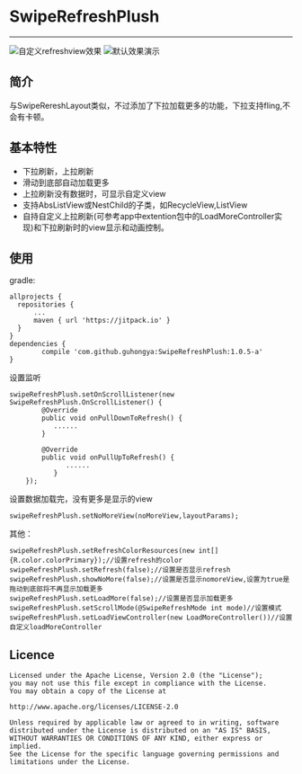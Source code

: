 # SwipeRefreshPlush
******
![自定义refreshview效果](https://github.com/guhongya/SwipeRefreshPlush/blob/master/app/demo_capture.gif)
![默认效果演示](https://github.com/guhongya/SwipeRefreshPlush/blob/master/app/screenshot.gif)
##  简介
与SwipeRereshLayout类似，不过添加了下拉加载更多的功能，下拉支持fling,不会有卡顿。

## 基本特性
* 下拉刷新，上拉刷新
* 滑动到底部自动加载更多
* 上拉刷新没有数据时，可显示自定义view
* 支持AbsListView或NestChild的子类，如RecycleView,ListView  
* 自持自定义上拉刷新(可参考app中extention包中的LoadMoreController实现)和下拉刷新时的view显示和动画控制。
  
## 使用
gradle:
   
	allprojects { 
      repositories { 
          ...			
          maven { url 'https://jitpack.io' } 
      } 
	}
	dependencies {
	        compile 'com.github.guhongya:SwipeRefreshPlush:1.0.5-a'
	}
  
设置监听  

	swipeRefreshPlush.setOnScrollListener(new SwipeRefreshPlush.OnScrollListener() {
            @Override
            public void onPullDownToRefresh() {
               ......
            }

            @Override
            public void onPullUpToRefresh() {
                  ......
               }
        }); 	
	  	   
设置数据加载完，没有更多是显示的view
````
swipeRefreshPlush.setNoMoreView(noMoreView,layoutParams);
````
  
其他：

	swipeRefreshPlush.setRefreshColorResources(new int[]{R.color.colorPrimary});//设置refresh的color
	swipeRefreshPlush.setRefresh(false);//设置是否显示refresh
	swipeRefreshPlush.showNoMore(false);//设置是否显示nomoreView,设置为true是拖动到底部将不再显示加载更多
	swipeRefreshPlush.setLoadMore(false);//设置是否显示加载更多
	swipeRefreshPlush.setScrollMode(@SwipeRefreshMode int mode)//设置模式
	swipeRefreshPlush.setLoadViewController(new LoadMoreController())//设置自定义loadMoreController


## Licence
	    
	Licensed under the Apache License, Version 2.0 (the "License");
	you may not use this file except in compliance with the License.
	You may obtain a copy of the License at

   	http://www.apache.org/licenses/LICENSE-2.0

	Unless required by applicable law or agreed to in writing, software
	distributed under the License is distributed on an "AS IS" BASIS,
	WITHOUT WARRANTIES OR CONDITIONS OF ANY KIND, either express or implied.
	See the License for the specific language governing permissions and
	limitations under the License.
